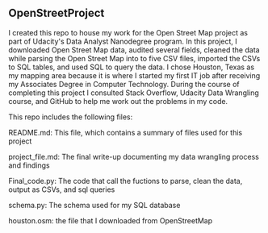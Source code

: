 ## OpenStreetProject
I created this repo to house my work for the Open Street Map project as part of Udacity's Data Analyst Nanodegree program. In this project, I downloaded Open Street Map data, audited several fields, cleaned the data while parsing the Open Street Map into to five CSV files, imported the CSVs to SQL tables, and used SQL to query the data. I chose Houston, Texas as my mapping area because it is where I started my first IT job after receiving my Associates Degree in Computer Technology. During the course of completing this project I consulted Stack Overflow, Udacity Data Wrangling course, and GitHub to help me work out the problems in my code.

This repo includes the following files:

README.md: This file, which contains a summary of files used for this project

project_file.md: The final write-up documenting my data wrangling process and findings

Final_code.py:  The code that call the fuctions to parse, clean the data, output as CSVs, and sql queries

schema.py: The schema used for my SQL database

houston.osm: the file that I downloaded from OpenStreetMap
